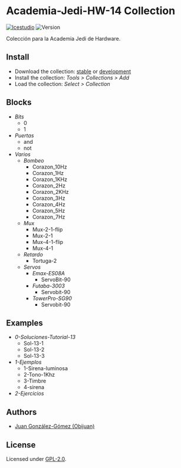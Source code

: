 # Academia-Jedi-HW-14 Collection

[![Icestudio](https://img.shields.io/badge/collection-icestudio-blue.svg)](https://github.com/FPGAwars/icestudio)
![Version](https://img.shields.io/badge/version-v0.1.0-orange.svg)

Colección para la Academia Jedi de Hardware.

## Install

* Download the collection: [stable](https://github.com/Obijuan/Academia-Jedi-Hw/archive/v0.1.0.zip) or [development](https://github.com/Obijuan/Academia-Jedi-Hw/archive/master.zip)
* Install the collection: *Tools > Collections > Add*
* Load the collection: *Select > Collection*

## Blocks
* *Bits*
  * 0
  * 1
* *Puertas*
  * and
  * not
* *Varios*
  * *Bombeo*
    * Corazon_10Hz
    * Corazon_1Hz
    * Corazon_1KHz
    * Corazon_2Hz
    * Corazon_2KHz
    * Corazon_3Hz
    * Corazon_4Hz
    * Corazon_5Hz
    * Corazon_7Hz
  * *Mux*
    * Mux-2-1-flip
    * Mux-2-1
    * Mux-4-1-flip
    * Mux-4-1
  * *Retardo*
    * Tortuga-2
  * *Servos*
    * *Emax-ES08A*
      * ServoBit-90
    * *Futaba-3003*
      * Servobit-90
    * *TowerPro-SG90*
      * Servobit-90

## Examples
* *0-Soluciones-Tutorial-13*
  * Sol-13-1
  * Sol-13-2
  * Sol-13-3
* *1-Ejemplos*
  * 1-Sirena-luminosa
  * 2-Tono-1Khz
  * 3-Timbre
  * 4-sirena
* *2-Ejercicios*


## Authors
* [Juan González-Gómez (Obijuan)](https://github.com/Obijuan)


## License

Licensed under [GPL-2.0](https://opensource.org/licenses/GPL-2.0).
